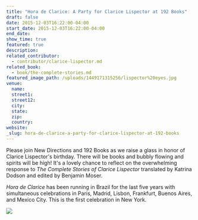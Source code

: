 ```yaml
---
title: "Hora de Clarice: A Party for Clarice Lispector at 192 Books"
draft: false
date: 2015-12-03T16:22:00-04:00
start_date: 2015-12-03T16:22:00-04:00
end_date:
show_time: true
featured: true
description:
related_contributor:
  - contributor/clarice-lispector.md
related_book:
  - book/the-complete-stories.md
featured_image_path: /uploads/1449171315256/lispector%20eyes.jpg
venue:
  name:
  street1:
  street12:
  city:
  state:
  zip:
  country:
website:
_slug: hora-de-clarice-a-party-for-clarice-lispector-at-192-books
---
```


Please join New Directions and 192 Books as we raise a glass in honor of Clarice Lispector's birthday. There will be books and bubbly flowing and spirits will be high! It's a lovely chance to reflect on the overwhelming response to _The Complete Stories of Clarice Lispector_ translated by Katrina Dodson and edited by Benjamin Moser.

_Hora de Clarice_ has been running in Brazil for the last five years with simultaneous celebrations in Paris, Madrid, Lisbon, Frankfurt, Buenos Aires, and Mexico City. This is the first celebration in New York.

[![](http://lh3.googleusercontent.com/_fLGvsdJWgY1O5YAS4dPxYv75ZsDvhH-LY4WWv6sqpvM7BVsir28M8Xr_Fm1NBLs7X0sNDZAN93qf0h1u5gTIVMYmpIY=s1200)](/webhook-uploads/1449171334686/01_embaixada%20copy.jpg)

